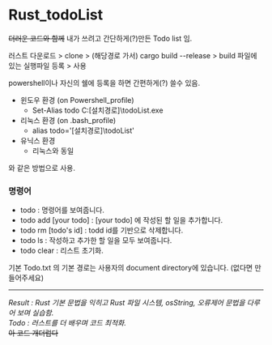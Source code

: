 # Rust_todoList

~~더러운 코드와 함께~~ 내가 쓰려고 간단하게(?)만든 Todo list 임. <br>

러스트 다운로드 > clone > (해당경로 가서) cargo build --release > build 파일에 있는 실행파일 등록 > 사용

powershell이나 자신의 쉘에 등록을 하면 간편하게(?) 쓸수 있음.<br>
+ 윈도우 환경 (on Powershell_profile)
  + Set-Alias todo C:\[설치경로]\todoList.exe
+ 리눅스 환경 (on .bash_profile)
  + alias todo='[설치경로]\todoList'
+ 유닉스 환경
  + 리눅스와 동일
 
 와 같은 방법으로 사용.
 
### 명령어
+ todo : 명령어를 보여줍니다.
+ todo add [your todo] : [your todo] 에 작성된 할 일을 추가합니다.
+ todo rm [todo's id] : todd id를 기반으로 삭제합니다.
+ todo ls : 작성하고 추가한 할 일을 모두 보여줍니다.
+ todo clear : 리스트 초기화.

기본 Todo.txt 의 기본 경로는 사용자의 document directory에 있습니다. (없다면 만들어주세요)
***
_Result : Rust 기본 문법을 익히고 Rust 파일 시스템, osString, 오류제어 문법을 다루어 보며 실습함._
<br>
_Todo : 러스트를 더 배우며 코드 최적화._
<br>
~~아 코드 개더럽다~~
